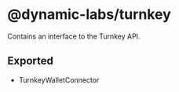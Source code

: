 # @dynamic-labs/turnkey

Contains an interface to the Turnkey API.

## Exported

- TurnkeyWalletConnector
